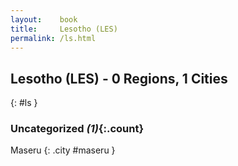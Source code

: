 ```yaml
---
layout:    book
title:     Lesotho (LES)
permalink: /ls.html
---
```


## Lesotho (LES) - 0 Regions, 1 Cities
{: #ls }





### Uncategorized _(1)_{:.count}


Maseru  {: .city #maseru } <br>


 
